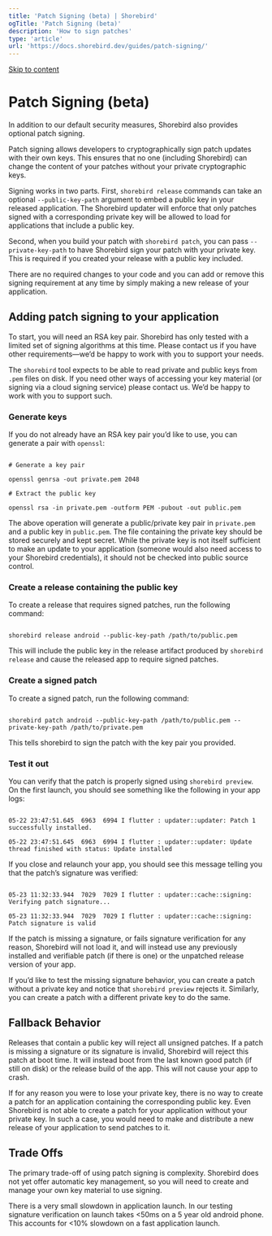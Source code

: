 ```yaml
---
title: 'Patch Signing (beta) | Shorebird'
ogTitle: 'Patch Signing (beta)'
description: 'How to sign patches'
type: 'article'
url: 'https://docs.shorebird.dev/guides/patch-signing/'
---
```


[Skip to content](https://docs.shorebird.dev/guides/patch-signing/#_top)

# Patch Signing (beta)

In addition to our default security measures, Shorebird also provides optional
patch signing.

Patch signing allows developers to cryptographically sign patch updates with
their own keys. This ensures that no one (including Shorebird) can change the
content of your patches without your private cryptographic keys.

Signing works in two parts. First, `shorebird release` commands can take an
optional `--public-key-path` argument to embed a public key in your
released application. The Shorebird updater will enforce that only patches
signed with a corresponding private key will be allowed to load for applications
that include a public key.

Second, when you build your patch with `shorebird patch`, you can pass
`--private-key-path` to have Shorebird sign your patch with your private key.
This is required if you created your release with a public key included.

There are no required changes to your code and you can add or remove this
signing requirement at any time by simply making a new release of your
application.

## Adding patch signing to your application

To start, you will need an RSA key pair. Shorebird has only tested with a
limited set of signing algorithms at this time. Please contact us if you have
other requirements—we’d be happy to work with you to support your needs.

The `shorebird` tool expects to be able to read private and public keys
from `.pem` files on disk. If you need other ways of accessing your key material
(or signing via a cloud signing service) please contact us. We’d be happy to
work with you to support such.

### Generate keys

If you do not already have an RSA key pair you’d like to use, you can generate a
pair with `openssl`:

```

# Generate a key pair

openssl genrsa -out private.pem 2048

# Extract the public key

openssl rsa -in private.pem -outform PEM -pubout -out public.pem
```

The above operation will generate a public/private key pair in `private.pem` and
a public key in `public.pem`. The file containing the private key should be
stored securely and kept secret. While the private key is not itself sufficient
to make an update to your application (someone would also need access to your
Shorebird credentials), it should not be checked into public source control.

### Create a release containing the public key

To create a release that requires signed patches, run the following command:

```

shorebird release android --public-key-path /path/to/public.pem
```

This will include the public key in the release artifact produced by `shorebird release` and cause the released app to require signed patches.

### Create a signed patch

To create a signed patch, run the following command:

```

shorebird patch android --public-key-path /path/to/public.pem --private-key-path /path/to/private.pem
```

This tells shorebird to sign the patch with the key pair you provided.

### Test it out

You can verify that the patch is properly signed using `shorebird preview`. On
the first launch, you should see something like the following in your app logs:

```

05-22 23:47:51.645  6963  6994 I flutter : updater::updater: Patch 1 successfully installed.

05-22 23:47:51.645  6963  6994 I flutter : updater::updater: Update thread finished with status: Update installed
```

If you close and relaunch your app, you should see this message telling you that
the patch’s signature was verified:

```

05-23 11:32:33.944  7029  7029 I flutter : updater::cache::signing: Verifying patch signature...

05-23 11:32:33.944  7029  7029 I flutter : updater::cache::signing: Patch signature is valid
```

If the patch is missing a signature, or fails signature verification for any
reason, Shorebird will not load it, and will instead use any previously
installed and verifiable patch (if there is one) or the unpatched release
version of your app.

If you’d like to test the missing signature behavior, you can create a patch
without a private key and notice that `shorebird preview` rejects it. Similarly,
you can create a patch with a different private key to do the same.

## Fallback Behavior

Releases that contain a public key will reject all unsigned patches.
If a patch is missing a signature or its signature is invalid, Shorebird will
reject this patch at boot time. It will instead boot from the last known good
patch (if still on disk) or the release build of the app. This will not cause
your app to crash.

If for any reason you were to lose your private key, there is no way to create a
patch for an application containing the corresponding public key. Even Shorebird
is not able to create a patch for your application without your private key.
In such a case, you would need to make and distribute a new release of your
application to send patches to it.

## Trade Offs

The primary trade-off of using patch signing is complexity. Shorebird does not
yet offer automatic key management, so you will need to create and manage your
own key material to use signing.

There is a very small slowdown in application launch. In our testing signature
verification on launch takes <50ms on a 5 year old android phone. This
accounts for <10% slowdown on a fast application launch.

